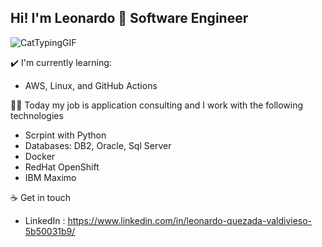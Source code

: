 ## Hi! I'm Leonardo 👋 Software Engineer
![CatTypingGIF](https://github.com/user-attachments/assets/eda2d3c6-8b14-4504-818f-ba19f7c4b6f6)

✔️ I'm currently learning:

- AWS, Linux, and GitHub Actions

👩‍💻 Today my job is application consulting and I work with the following technologies
- Scrpint with Python
- Databases: DB2, Oracle, Sql Server
- Docker
- RedHat OpenShift
- IBM Maximo

☕ Get in touch
- LinkedIn : https://www.linkedin.com/in/leonardo-quezada-valdivieso-5b50031b9/

<!--
**leitooo/leitooo** is a ✨ _special_ ✨ repository because its `README.md` (this file) appears on your GitHub profile.

Here are some ideas to get you started:

- 🔭 I’m currently working on ...
- 🌱 I’m currently learning ...
- 👯 I’m looking to collaborate on ...
- 🤔 I’m looking for help with ...
- 💬 Ask me about ...
- 📫 How to reach me: ...
- 😄 Pronouns: ...
- ⚡ Fun fact: ...
-->
